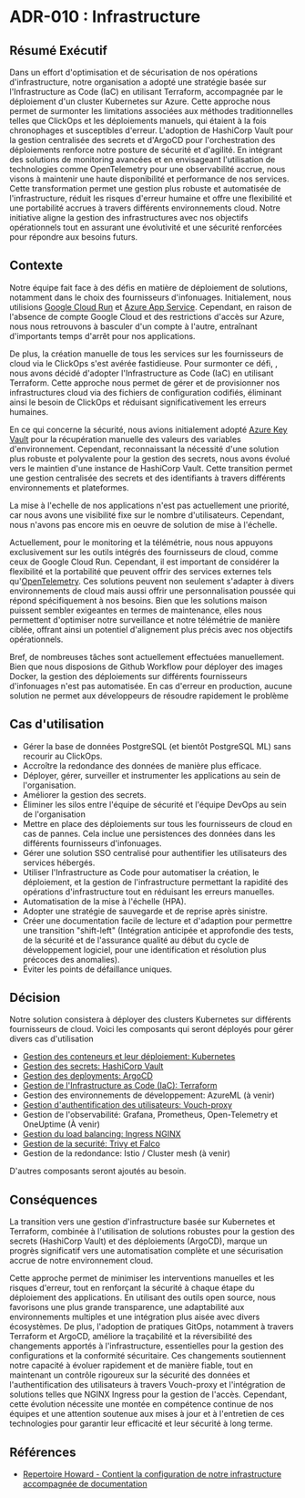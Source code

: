 # ADR-010 : Infrastructure

## Résumé Exécutif

Dans un effort d'optimisation et de sécurisation de nos opérations
d'infrastructure, notre organisation a adopté une stratégie basée sur
l'Infrastructure as Code (IaC) en utilisant Terraform, accompagnée par le
déploiement d'un cluster Kubernetes sur Azure. Cette approche nous permet de
surmonter les limitations associées aux méthodes traditionnelles telles que
ClickOps et les déploiements manuels, qui étaient à la fois chronophages et
susceptibles d'erreur. L'adoption de HashiCorp Vault pour la gestion centralisée
des secrets et d'ArgoCD pour l'orchestration des déploiements renforce notre
posture de sécurité et d'agilité. En intégrant des solutions de monitoring
avancées et en envisageant l'utilisation de technologies comme OpenTelemetry
pour une observabilité accrue, nous visons à maintenir une haute disponibilité
et performance de nos services. Cette transformation permet une gestion plus
robuste et automatisée de l'infrastructure, réduit les risques d'erreur humaine
et offre une flexibilité et une portabilité accrues à travers différents
environnements cloud. Notre initiative aligne la gestion des infrastructures
avec nos objectifs opérationnels tout en assurant une évolutivité et une
sécurité renforcées pour répondre aux besoins futurs.

## Contexte

Notre équipe fait face à des défis en matière de déploiement de solutions,
notamment dans le choix des fournisseurs d'infonuages. Initialement, nous
utilisions [Google Cloud Run](https://cloud.google.com/run/?hl=en) et [Azure App
Service](https://azure.microsoft.com/en-ca/products/app-service/). Cependant, en
raison de l'absence de compte Google Cloud et des restrictions d'accès sur
Azure, nous nous retrouvons à basculer d'un compte à l'autre, entraînant
d'importants temps d'arrêt pour nos applications.

De plus, la création manuelle de tous les services sur les fournisseurs de cloud
via le ClickOps s'est avérée fastidieuse. Pour surmonter ce défi, , nous avons
décidé d'adopter l'Infrastructure as Code (IaC) en utilisant Terraform. Cette
approche nous permet de gérer et de provisionner nos infrastructures cloud via
des fichiers de configuration codifiés, éliminant ainsi le besoin de ClickOps et
réduisant significativement les erreurs humaines.

En ce qui concerne la sécurité, nous avions initialement adopté [Azure Key
Vault](https://azure.microsoft.com/en-us/products/key-vault/)  pour la
récupération manuelle des valeurs des variables d'environnement. Cependant,
reconnaissant la nécessité d'une solution plus robuste et polyvalente pour la
gestion des secrets, nous avons évolué vers le maintien d'une instance de
HashiCorp Vault. Cette transition permet une gestion centralisée des secrets et
des identifiants à travers différents environnements et plateformes.

La mise à l'echelle de nos applications n'est pas actuellement une priorité, car
nous avons une visibilité fixe sur le nombre d'utilisateurs. Cependant, nous
n'avons pas encore mis en oeuvre de solution de mise à l'échelle.

Actuellement, pour le monitoring et la télémétrie, nous nous appuyons
exclusivement sur les outils intégrés des fournisseurs de cloud, comme ceux de
Google Cloud Run. Cependant, il est important de considérer la flexibilité et la
portabilité que peuvent offrir des services externes tels
qu'[OpenTelemetry](https://opentelemetry.io/). Ces solutions peuvent non
seulement s'adapter à divers environnements de cloud mais aussi offrir une
personnalisation poussée qui répond spécifiquement à nos besoins. Bien que les
solutions maison puissent sembler exigeantes en termes de maintenance, elles
nous permettent d'optimiser notre surveillance et notre télémétrie de manière
ciblée, offrant ainsi un potentiel d'alignement plus précis avec nos objectifs
opérationnels.

Bref, de nombreuses tâches sont actuellement effectuées manuellement. Bien que
nous disposions de Github Workflow pour déployer des images Docker, la gestion
des déploiements sur différents fournisseurs d'infonuages n'est pas automatisée.
En cas d'erreur en production, aucune solution ne permet aux développeurs de
résoudre rapidement le problème

## Cas d'utilisation

- Gérer la base de données PostgreSQL (et bientôt PostgreSQL ML) sans recourir
  au ClickOps.
- Accroître la redondance des données de manière plus efficace.
- Déployer, gérer, surveiller et instrumenter les applications au sein de
  l'organisation.
- Améliorer la gestion des secrets.
- Éliminer les silos entre l'équipe de sécurité et l'équipe DevOps au sein de
  l'organisation
- Mettre en place des déploiements sur tous les fournisseurs de cloud en cas de
  pannes. Cela inclue une persistences des données dans les différents
  fournisseurs d'infonuages.
- Gérer une solution SSO centralisé pour authentifier les utilisateurs des
  services hébergés.
- Utiliser l'Infrastructure as Code pour automatiser la création, le
  déploiement, et la gestion de l'infrastructure permettant la rapidité des
  opérations d'infrastructure tout en réduisant les erreurs manuelles.
- Automatisation de la mise à l'échelle (HPA).
- Adopter une stratégie de sauvegarde et de reprise après sinistre.
- Créer une documentation facile de lecture et d'adaption pour permettre une
  transition "shift-left" (Intégration anticipée et approfondie des tests, de la
  sécurité et de l'assurance qualité au début du cycle de développement
  logiciel, pour une identification et résolution plus précoces des anomalies).
- Éviter les points de défaillance uniques.

## Décision

Notre solution consistera à déployer des clusters Kubernetes sur différents
fournisseurs de cloud. Voici les composants qui seront déployés pour gérer
divers cas d'utilisation

- [Gestion des conteneurs et leur déploiement:
  Kubernetes](014-containers.fr-ca.md)
- [Gestion des secrets: HashiCorp Vault](012-secret-management.fr-ca.md)
- [Gestion des deployments: ArgoCD](011-gitops.fr-ca.md)
- [Gestion de l'Infrastructure as Code (IaC): Terraform](013-IaC-tool.fr-ca.md)
- Gestion des environnements de développement: AzureML (à venir)
- [Gestion d'authentification des utilisateurs:
  Vouch-proxy](015-authentication-management.fr-ca.md)
- Gestion de l'observabilité: Grafana, Prometheus, Open-Telemetry et OneUptime
  (À venir)
- [Gestion du load balancing: Ingress NGINX](016-networking.fr-ca.md)
- [Gestion de la securité: Trivy et Falco](017-security.fr-ca.md)
- Gestion de la redondance: Istio / Cluster mesh (à venir)

D'autres composants seront ajoutés au besoin.

## Conséquences

La transition vers une gestion d'infrastructure basée sur Kubernetes et
Terraform, combinée à l'utilisation de solutions robustes pour la gestion des
secrets (HashiCorp Vault) et des déploiements (ArgoCD), marque un progrès
significatif vers une automatisation complète et une sécurisation accrue de
notre environnement cloud.

Cette approche permet de minimiser les interventions manuelles et les risques
d'erreur, tout en renforçant la sécurité à chaque étape du déploiement des
applications. En utilisant des outils open source, nous favorisons une plus
grande transparence, une adaptabilité aux environnements multiples et une
intégration plus aisée avec divers écosystèmes. De plus, l'adoption de pratiques
GitOps, notamment à travers Terraform et ArgoCD, améliore la traçabilité et la
réversibilité des changements apportés à l'infrastructure, essentielles pour la
gestion des configurations et la conformité sécuritaire. Ces changements
soutiennent notre capacité à évoluer rapidement et de manière fiable, tout en
maintenant un contrôle rigoureux sur la sécurité des données et
l'authentification des utilisateurs à travers Vouch-proxy et l'intégration de
solutions telles que NGINX Ingress pour la gestion de l'accès. Cependant, cette
évolution nécessite une montée en compétence continue de nos équipes et une
attention soutenue aux mises à jour et à l'entretien de ces technologies pour
garantir leur efficacité et leur sécurité à long terme.

## Références

- [Repertoire Howard - Contient la configuration de notre infrastructure
  accompagnée de documentation](https://github.com/ai-cfia/howard)
